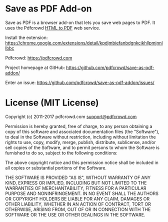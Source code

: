# Save as PDF Add-on


Save as PDF is a browser add-on that lets you save web pages to PDF. It uses the
Pdfcrowd [HTML to PDF](https://pdfcrowd.com) web service.


Install the extension:
 <https://chrome.google.com/extensions/detail/kpdjmbiefanbdgnkcikhllpmjnnllbbc>

Pdfcrowd:
 <https://pdfcrowd.com>

Project homepage at GitHub:
 <https://github.com/pdfcrowd/save-as-pdf-addon/>

Enter an issue:
 <https://github.com/pdfcrowd/save-as-pdf-addon/issues/>
 
 
# License (MIT License)

Copyright (c) 2011-2017 pdfcrowd.com <support@pdfcrowd.com>

Permission is hereby granted, free of charge, to any person obtaining a copy
of this software and associated documentation files (the "Software"), to deal
in the Software without restriction, including without limitation the rights
to use, copy, modify, merge, publish, distribute, sublicense, and/or sell
copies of the Software, and to permit persons to whom the Software is
furnished to do so, subject to the following conditions:

The above copyright notice and this permission notice shall be included in
all copies or substantial portions of the Software.

THE SOFTWARE IS PROVIDED "AS IS", WITHOUT WARRANTY OF ANY KIND, EXPRESS OR
IMPLIED, INCLUDING BUT NOT LIMITED TO THE WARRANTIES OF MERCHANTABILITY,
FITNESS FOR A PARTICULAR PURPOSE AND NONINFRINGEMENT. IN NO EVENT SHALL THE
AUTHORS OR COPYRIGHT HOLDERS BE LIABLE FOR ANY CLAIM, DAMAGES OR OTHER
LIABILITY, WHETHER IN AN ACTION OF CONTRACT, TORT OR OTHERWISE, ARISING FROM,
OUT OF OR IN CONNECTION WITH THE SOFTWARE OR THE USE OR OTHER DEALINGS IN
THE SOFTWARE.

